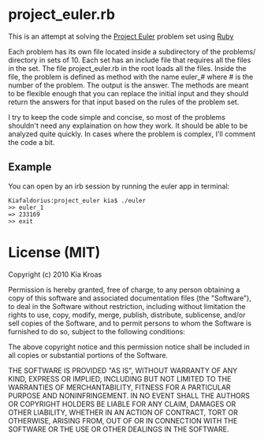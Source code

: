 # project_euler.rb

This is an attempt at solving the [Project Euler](http://projecteuler.net/) problem set using
[Ruby](http://www.ruby-lang.org/)

Each problem has its own file located inside a subdirectory of the problems/ directory in sets of 10. Each set has an include file that requires all the files in the set. The file project_euler.rb in the root loads all the files. Inside the file, the problem is defined as method with the name euler_# where # is the number of the problem. The output is the answer. The methods are meant to be flexible enough that you can replace the initial input and they should return the answers for that input based on the rules of the problem set.

I try to keep the code simple and concise, so most of the problems shouldn't need any explaination on how they work. It should be able to be analyzed quite quickly. In cases where the problem is complex, I'll comment the code a bit.

## Example

You can open by an irb session by running the euler app in terminal:

    Kiafaldorius:project_euler kia$ ./euler
    >> euler_1
    => 233169
    >> exit

# License (MIT)

Copyright (c) 2010 Kia Kroas

Permission is hereby granted, free of charge, to any person obtaining a copy of this software and associated documentation files (the "Software"), to deal in the Software without restriction, including without limitation the rights to use, copy, modify, merge, publish, distribute, sublicense, and/or sell copies of the Software, and to permit persons to whom the Software is furnished to do so, subject to the following conditions:

The above copyright notice and this permission notice shall be included in all copies or substantial portions of the Software.

THE SOFTWARE IS PROVIDED "AS IS", WITHOUT WARRANTY OF ANY KIND, EXPRESS OR IMPLIED, INCLUDING BUT NOT LIMITED TO THE WARRANTIES OF MERCHANTABILITY, FITNESS FOR A PARTICULAR PURPOSE AND NONINFRINGEMENT. IN NO EVENT SHALL THE AUTHORS OR COPYRIGHT HOLDERS BE LIABLE FOR ANY CLAIM, DAMAGES OR OTHER LIABILITY, WHETHER IN AN ACTION OF CONTRACT, TORT OR OTHERWISE, ARISING FROM, OUT OF OR IN CONNECTION WITH THE SOFTWARE OR THE USE OR OTHER DEALINGS IN THE SOFTWARE.

